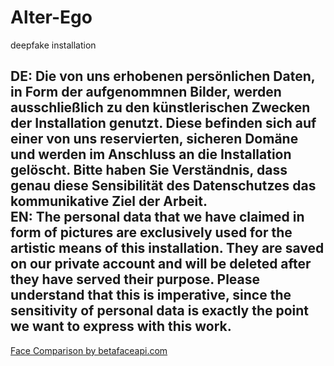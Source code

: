 # Alter-Ego
deepfake installation




<h2> DE: 
Die von uns erhobenen persönlichen Daten, in Form der aufgenommnen Bilder, werden ausschließlich zu den künstlerischen Zwecken der Installation genutzt. Diese befinden sich auf einer von uns reservierten, sicheren Domäne und werden im Anschluss an die Installation gelöscht. Bitte haben Sie Verständnis, dass genau diese Sensibilität des Datenschutzes das kommunikative Ziel der Arbeit.
<br>
EN:
The personal data that we have claimed in form of pictures are exclusively used  for the artistic means of this installation. They are saved on our private account and will be deleted after they have served their purpose. Please understand that this is imperative, since the sensitivity of personal data is exactly the point we want to express with this work.</h2>

<!-- Begin Betafaceapi.com Attribution Snippet -->
<a href="http://betafaceapi.com/" onclick="__gaTracker('send', 'event', 'outbound-article', 'http://betafaceapi.com/', 'Face Recognition by betafaceapi.com');" title="Face Recognition by betafaceapi.com">Face Comparison by betafaceapi.com</a>
<!-- End Betafaceapi.com Attribution Snippet -->
